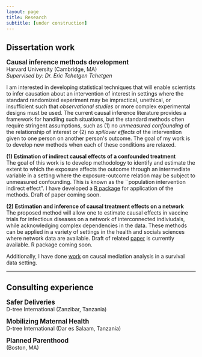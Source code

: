 ```yaml
---
layout: page
title: Research
subtitle: [under construction]
---
```


## Dissertation work  
<strong style="font-size: 120%;"> Causal inference methods development </strong>  
Harvard University (Cambridge, MA)  
_Supervised by: Dr. Eric Tchetgen Tchetgen_  

I am interested in developing statistical techniques that will enable scientists to infer causation about an intervention of interest in settings where the standard randomized experiment may be impractical, unethical, or insufficient such that *observational studies* or more complex experimental designs must be used. The current causal inference literature provides a framework for handling such situations, but the standard methods often require stringent assumptions, such as (1) no *unmeasured confounding* of the relationship of interest or (2) no *spillover effects* of the intervention given to one person on another person's outcome. The goal of my work is to develop new methods when each of these conditions are relaxed.  


<strong style="font-size: 100%;"> (1) Estimation of indirect causal effects of a confounded treatment </strong>  
The goal of this work is to develop methodology to identify and estimate the extent to which the exposure affects the outcome through an intermediate variable in a setting where the exposure-outcome relation may be subject to unmeasured confounding. This is known as the ``population intervention indirect effect". I have developed a <a href="https://isabelfulcher.github.io/frontdoorpiie/"> R package</a> for application of the methods. Draft of paper coming soon.   

<strong style="font-size: 100%;"> (2) Estimation and inference of causal treatment effects on a network </strong>  
The proposed method will allow one to estimate causal effects in vaccine trials for infectious diseases on a network of interconnected indiviudals, while acknowledging complex dependencies in the data. These methods can be applied in a variety of settings in the health and socials sciences where network data are available. Draft of related <a href="https://arxiv.org/abs/1709.01577"> paper</a> is currently available. R package coming soon.  


Additionally, I have done <a href="http://journals.lww.com/epidem/Citation/2017/09000/Mediation_Analysis_for_Censored_Survival_Data.5.aspx"> work</a> on causal mediation analysis in a survival data setting.  

---

## Consulting experience  

<strong style="font-size: 120%;"> Safer Deliveries </strong>  
D-tree International (Zanzibar, Tanzania)  

<strong style="font-size: 120%;"> Mobilizing Maternal Health </strong>  
D-tree International (Dar es Salaam, Tanzania)  

<strong style="font-size: 120%;"> Planned Parenthood </strong>  
(Boston, MA)  

